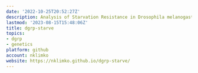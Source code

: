 ```yaml
---
date: '2022-10-25T20:52:27Z'
description: Analysis of Starvation Resistance in Drosophila melanogaster
lastmod: '2023-08-15T15:48:06Z'
title: dgrp-starve
topics:
- dgrp
- genetics
platform: github
account: nklimko
website: https://nklimko.github.io/dgrp-starve/
---
```


